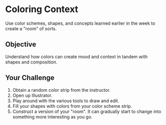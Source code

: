 # Coloring Context

Use color schemes, shapes, and concepts learned earlier in the week to create a "room" of sorts.

## Objective

Understand how colors can create mood and context in tandem with shapes and composition.

## Your Challenge

1. Obtain a random color strip from the instructor.
2. Open up Illustrator.
3. Play around with the various tools to draw and edit.
4. Fill your shapes with colors from your color scheme strip.
5. Construct a version of your "room". It can gradually start to change into something more interesting as you go.
